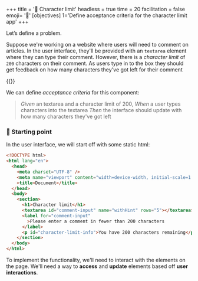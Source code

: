 +++
title = '🛑 Character limit'
headless = true
time = 20
facilitation = false
emoji= '🧩'
[objectives]
    1='Define acceptance criteria for the character limit app'
+++

Let’s define a problem.

Suppose we're working on a website where users will need to comment on articles. In the user interface, they'll be provided with an `textarea` element where they can type their comment. However, there is a _character limit_ of `200` characters on their comment. As users type in to the box they should get feedback on how many characters they've got left for their comment

{{<wordlimit>}}

We can define _acceptance criteria_ for this component:

> _Given_ an textarea and a character limit of 200,
> _When_ a user types characters into the textarea
> _Then_ the interface should update with how many characters they've got left

### 🏁 Starting point

In the user interface, we will start off with some static html:

```html
<!DOCTYPE html>
<html lang="en">
  <head>
    <meta charset="UTF-8" />
    <meta name="viewport" content="width=device-width, initial-scale=1.0" />
    <title>Document</title>
  </head>
  <body>
    <section>
      <h1>Character limit</h1>
      <textarea id="comment-input" name="withHint" rows="5"></textarea>
      <label for="comment-input"
        >Please enter a comment in fewer than 200 characters
      </label>
      <p id="character-limit-info">You have 200 characters remaining</p>
    </section>
  </body>
</html>
```

To implement the functionality, we'll need to interact with the elements on the page. We'll need a way to **access** and **update** elements based off **user interactions**.
